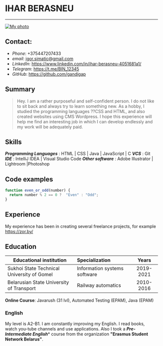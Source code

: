 # IHAR BERASNEU
---
[![My photo](https://i.yapx.ru/I2Z71.png)](https://nodesource.com/products/nsolid)
## Contact:
  - _Phone_: +375447207433
  - _email_: igor.simatic@gmail.com
  - _LinkedIn_: https://www.linkedin.com/in/ihar-berasneu-4051681a1/
  - _Telegram_: https://t.me/BIN_12345
  - _GitHub_: https://github.com/gandigap
 

## Summary
> Hey. I am a rather purposeful and self-confident person. I do not like to sit back and always try to learn something new. As a hobby, I studied the programming languages ??CSS and HTML, and also created websites using CMS Wordpress. I hope this experience will help me find an interesting job in which I can develop endlessly and my work will be adequately paid.


## Skills
***Programming Languages*** : HTML | CSS | Java | JavaScript | C 
***VCS*** : Git
***IDE*** : IntelliJ IDEA | Visual Studio Code
***Other software*** : Adobe Illustrator | Lightroom |Photoshop


## Code examples
```javascript
function even_or_odd(number) {
  return number % 2 == 0 ?  "Even" : "Odd";
}
```
## Experience

My experience has been in creating several freelance projects, for example https://zor.by/

## Education

| Educational institution                     | Specialization                |          Years  |
|---------------------------------------------|:------------------------------|:---------------:|
| Sukhoi State Technical University of Gomel  | Information systems software  | 2019-2021       |
| Belarusian State University of Transport    | Railway automatics            | 2010-2016       | 

__Online Course__: Javarush (31 lvl), Automated Testing (EPAM), Java (EPAM)


### English
My level is A2-B1. I am constantly improving my English. I read books, watch you-tube channels and use applications. Also I took a ***Pre-Intermediate English**** course from the organization __"Erasmus Student Network Belarus"__.
